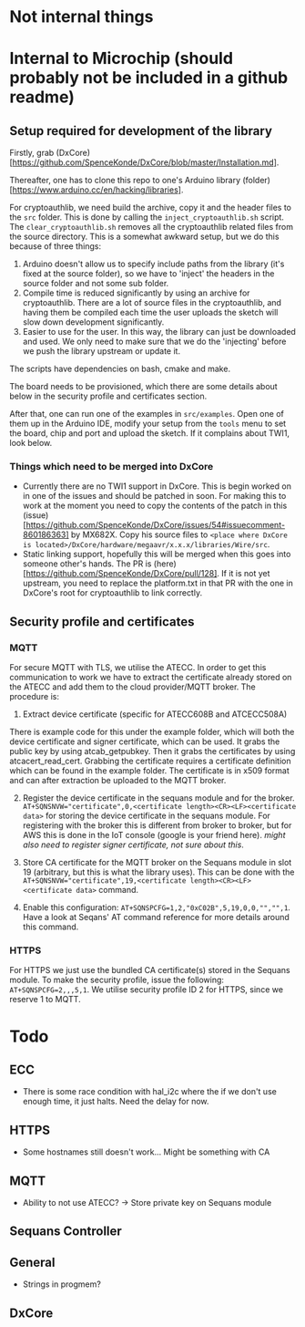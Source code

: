 # Not internal things




# Internal to Microchip (should probably not be included in a github readme)

## Setup required for development of the library

Firstly, grab (DxCore)[https://github.com/SpenceKonde/DxCore/blob/master/Installation.md].

Thereafter, one has to clone this repo to one's Arduino library (folder)[https://www.arduino.cc/en/hacking/libraries]. 

For cryptoauthlib, we need build the archive, copy it and the header files to the `src` folder. This is done by calling the `inject_cryptoauthlib.sh` script. The `clear_cryptoauthlib.sh` removes all the cryptoauthlib related files from the source directory. This is a somewhat awkward setup, but we do this because of three things:

1. Arduino doesn't allow us to specify include paths from the library (it's fixed at the source folder), so we have to 'inject' the headers in the source folder and not some sub folder.
2. Compile time is reduced significantly by using an archive for cryptoauthlib. There are a lot of source files in the cryptoauthlib, and having them be compiled each time the user uploads the sketch will slow down development significantly.
3. Easier to use for the user. In this way, the library can just be downloaded and used. We only need to make sure that we do the 'injecting' before we push the library upstream or update it.

The scripts have dependencies on bash, cmake and make.

The board needs to be provisioned, which there are some details about below in the security profile and certificates section.

After that, one can run one of the examples in `src/examples`. Open one of them up in the Arduino IDE, modify your setup from the `tools` menu to set the board, chip and port and upload the sketch. If it complains about TWI1, look below.


### Things which need to be merged into DxCore

- Currently there are no TWI1 support in DxCore. This is begin worked on in one of the issues and should be patched in soon. For making this to work at the moment you need to copy the contents of the patch in this (issue)[https://github.com/SpenceKonde/DxCore/issues/54#issuecomment-860186363] by MX682X. Copy his source files to `<place where DxCore is located>/DxCore/hardware/megaavr/x.x.x/libraries/Wire/src`.
- Static linking support, hopefully this will be merged when this goes into someone other's hands. The PR is (here)[https://github.com/SpenceKonde/DxCore/pull/128]. If it is not yet upstream, you need to replace the platform.txt in that PR with the one in DxCore's root for cryptoauthlib to link correctly.


## Security profile and certificates

### MQTT 

For secure MQTT with TLS, we utilise the ATECC. In order to get this communication to work we have to extract the certificate already stored on the ATECC and add them to the cloud provider/MQTT broker. The procedure is:

1. Extract device certificate (specific for ATECC608B and ATCECC508A)

There is example code for this under the example folder, which will both the device certificate and signer certificate, which can be used. It grabs the public key by using atcab_getpubkey. Then it grabs the certificates by using atcacert_read_cert. Grabbing the certificate requires a certificate definition which can be found in the example folder. The certificate is in x509 format and can after extraction be uploaded to the MQTT broker. 

2. Register the device certificate in the sequans module and for the broker. `AT+SQNSNVW="certificate",0,<certificate length><CR><LF><certificate data>` for storing the device certificate in the sequans module. For registering with the broker this is different from broker to broker, but for AWS this is done in the IoT console (google is your friend here).  *might also need to register signer certificate, not sure about this*. 

3. Store CA certificate for the MQTT broker on the Sequans module in slot 19 (arbitrary, but this is what the library uses). This can be done with the `AT+SQNSNVW="certificate",19,<certificate length><CR><LF><certificate data>` command.

4. Enable this configuration: `AT+SQNSPCFG=1,2,"0xC02B",5,19,0,0,"","",1`. Have a look at Seqans' AT command reference for more details around this command. 


### HTTPS 

For HTTPS we just use the bundled CA certificate(s) stored in the Sequans module. To make the security profile, issue the following: `AT+SQNSPCFG=2,,,5,1`. We utilise security profile ID 2 for HTTPS, since we reserve 1 to MQTT.





# Todo

## ECC
- There is some race condition with hal_i2c where the if we don't use enough 
  time, it just halts. Need the delay for now.


## HTTPS
- Some hostnames still doesn't work... Might be something with CA


## MQTT
- Ability to not use ATECC? -> Store private key on Sequans module 


## Sequans Controller


## General
- Strings in progmem?


## DxCore 
